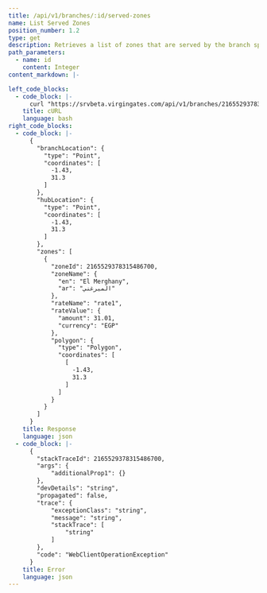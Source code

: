 ```yaml
---
title: /api/v1/branches/:id/served-zones
name: List Served Zones
position_number: 1.2
type: get
description: Retrieves a list of zones that are served by the branch specified by the requested ID .
path_parameters:
  - name: id
    content: Integer
content_markdown: |-

left_code_blocks:
  - code_block: |-
      curl "https://srvbeta.virgingates.com/api/v1/branches/2165529378315486700/served-zones" -H "Authorization: Bearer $ACCESS_TOKEN"
    title: cURL
    language: bash
right_code_blocks:
  - code_block: |-
      {
        "branchLocation": {
          "type": "Point",
          "coordinates": [
            -1.43,
            31.3
          ]
        },
        "hubLocation": {
          "type": "Point",
          "coordinates": [
            -1.43,
            31.3
          ]
        },
        "zones": [
          {
            "zoneId": 2165529378315486700,
            "zoneName": {
              "en": "El Merghany",
              "ar": "الميرغني"
            },
            "rateName": "rate1",
            "rateValue": {
              "amount": 31.01,
              "currency": "EGP"
            },
            "polygon": {
              "type": "Polygon",
              "coordinates": [
                [
                  -1.43,
                  31.3
                ]
              ]
            }
          }
        ]
      }
    title: Response
    language: json
  - code_block: |-
      {
        "stackTraceId": 2165529378315486700,
        "args": {
            "additionalProp1": {}
        },
        "devDetails": "string",
        "propagated": false,
        "trace": {
            "exceptionClass": "string",
            "message": "string",
            "stackTrace": [
                "string"
            ]
        },
        "code": "WebClientOperationException"
      }
    title: Error
    language: json
---
```




